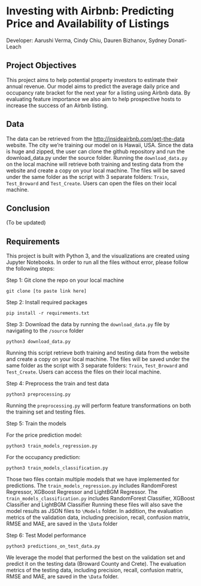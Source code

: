 # Investing with Airbnb: Predicting Price and Availability of Listings

Developer:  Aarushi Verma, Cindy Chiu, Dauren Bizhanov, Sydney Donati-Leach

## Project Objectives
This project aims to help potential property investors to estimate their annual revenue. Our model aims to predict the average daily price and occupancy rate bracket for the next year for a listing using Airbnb data. By evaluating feature importance we also aim to help prospective hosts to increase the success of an Airbnb listing. 

## Data
The data can be retrieved from the http://insideairbnb.com/get-the-data website. The city we’re training our model on is Hawaii, USA. Since the data is huge and zipped, the user can clone the github repository and run the download_data.py under the source folder. Running the `download_data.py` on the local machine will retrieve both training and testing data from the website and create a copy on your local machine. The files will be saved under the same folder as the script with 3 separate folders: `Train`, `Test_Broward` and `Test_Create`. Users can open the files on their local machine.

## Conclusion
(To be updated)

## Requirements 
This project is built with Python 3, and the visualizations are created using Jupyter Notebooks. In order to run all the files without error, please follow the following steps:

Step 1: Git clone the repo on your local machine    
```
git clone [to paste link here]
```

Step 2: Install required packages   
``` 
pip install -r requirements.txt
```

Step 3: Download the data by running the `download_data.py` file by navigating to the `/source` folder    
``` 
python3 download_data.py
```

Running this script retrieve both training and testing data from the website and create a copy on your local machine. The files will be saved under the same folder as the script with 3 separate folders: `Train`, `Test_Broward` and `Test_Create`. Users can access the files on their local machine. 

Step 4: Preprocess the train and test data    
```
python3 preprocessing.py
```

Running the `preprocessing.py` will perform feature transformations on both the training set and testing files.

Step 5: Train the models    

For the price prediction model:   
```
python3 train_models_regression.py
```

For the occupancy prediction:   
```
python3 train_models_classification.py
```

Those two files contain multiple models that we have implemented for predictions. The `train_models_regression.py` includes RandomForest Regressor, XGBoost Regressor and LightBGM Regressor. The `train_models_classification.py` includes RandomForest Classifier, XGBoost Classifier and LightBGM Classifier Running these files will also save the model results as JSON files to `\Models` folder. In addition, the evaluation metrics of the validation data, including precision, recall, confusion matrix, RMSE and MAE, are saved in the `\Data` folder
 
Step 6: Test Model performance    
```
python3 predictions_on_test_data.py
```

We leverage the model that performed the best on the validation set and predict it on the testing data (Broward County and Crete). The evaluation metrics of the testing data, including precision, recall, confusion matrix, RMSE and MAE, are saved in the `\Data` folder.  
